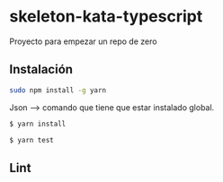 # skeleton-kata-typescript
Proyecto para empezar un repo de zero

## Instalación 

```bash
sudo npm install -g yarn
```

Json --> comando que tiene que estar instalado global. 

```bash
$ yarn install
```

```bash
$ yarn test
```

## Lint